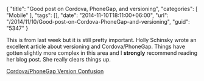 {
	"title": "Good post on Cordova, PhoneGap, and versioning",
	"categories": [
		"Mobile"
	],
	"tags": [],
	"date": "2014-11-10T18:11:00+06:00",
	"url": "/2014/11/10/Good-post-on-Cordova-PhoneGap-and-versioning",
	"guid": "5347"
}

<p>
This is from last week but it is still pretty important. Holly Schinsky wrote an excellent article about versioning and Cordova/PhoneGap. Things have gotten slightly more complex in this area and I <strong>strongly</strong> recommend reading her blog post. She really clears things up.
</p>

<p>
<a href="http://devgirl.org/2014/11/07/cordovaphonegap-version-confusion/">
Cordova/PhoneGap Version Confusion</a>
</p>